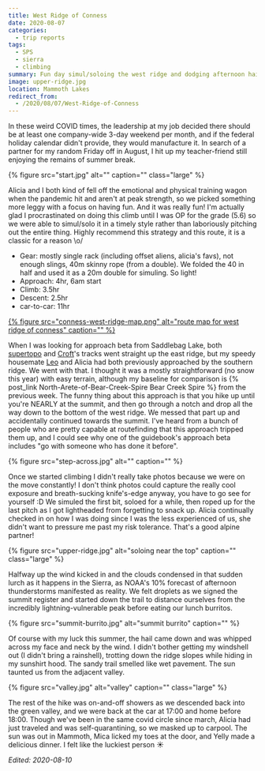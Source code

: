 ```yaml
---
title: West Ridge of Conness
date: 2020-08-07
categories:
  - trip reports
tags:
  - SPS
  - sierra
  - climbing
summary: Fun day simul/soloing the west ridge and dodging afternoon hail & lightning. So good!
image: upper-ridge.jpg
location: Mammoth Lakes
redirect_from:
  - /2020/08/07/West-Ridge-of-Conness
---
```


In these weird COVID times, the leadership at my job decided there should be at least one company-wide 3-day weekend per month, and if the federal holiday calendar didn't provide, they would manufacture it. In search of a partner for my random Friday off in August, I hit up my teacher-friend still enjoying the remains of summer break.

{% figure src="start.jpg" alt="" caption="" class="large" %}

Alicia and I both kind of fell off the emotional and physical training wagon when the pandemic hit and aren't at peak strength, so we picked something more leggy with a focus on having fun. And it was really fun! I'm actually glad I procrastinated on doing this climb until I was OP for the grade (5.6) so we were able to simul/solo it in a timely style rather than laboriously pitching out the entire thing. Highly recommend this strategy and this route, it is a classic for a reason \o/

- Gear: mostly single rack (including offset aliens, alicia's favs), not enough slings, 40m skinny rope (from a double). We folded the 40 in half and used it as a 20m double for simuling. So light!
- Approach: 4hr, 6am start
- Climb: 3.5hr
- Descent: 2.5hr
- car-to-car: 11hr

<a href="conness-west-ridge-map.png">

{% figure src="conness-west-ridge-map.png" alt="route map for west ridge of conness" caption="" %}
</a>

When I was looking for approach beta from Saddlebag Lake, both [supertopo](http://www.supertopo.com/packs/highsierra.html) and [Croft](http://maximuspress.com/shop/proddetail.php?prod=GGA)'s tracks went straight up the east ridge, but my speedy housemate [Leo](lfranchi.com) and Alicia had both previously approached by the southern ridge. We went with that. I thought it was a mostly straightforward (no snow this year) with easy terrain, although my baseline for comparison is {% post_link North-Arete-of-Bear-Creek-Spire Bear Creek Spire %} from the previous week. The funny thing about this approach is that you hike up until you're NEARLY at the summit, and then go through a notch and drop all the way down to the bottom of the west ridge. We messed that part up and accidentally continued towards the summit. I've heard from a bunch of people who are pretty capable at routefinding that this approach tripped them up, and I could see why one of the guidebook's approach beta includes "go with someone who has done it before".

<div class="photo-section">
  
  <div class="photo-right-pull">

{% figure src="step-across.jpg" alt="" caption="" %}

  </div>

Once we started climbing I didn't really take photos because we were on the move constantly! I don't think photos could capture the really cool exposure and breath-sucking knife's-edge anyway, you have to go see for yourself :D We simuled the first bit, soloed for a while, then roped up for the last pitch as I got lightheaded from forgetting to snack up. Alicia continually checked in on how I was doing since I was the less experienced of us, she didn't want to pressure me past my risk tolerance. That's a good alpine partner!

</div>

{% figure src="upper-ridge.jpg" alt="soloing near the top" caption="" class="large" %}

Halfway up the wind kicked in and the clouds condensed in that sudden lurch as it happens in the Sierra, as NOAA's 10% forecast of afternoon thunderstorms manifested as reality. We felt droplets as we signed the summit register and started down the trail to distance ourselves from the incredibly lightning-vulnerable peak before eating our lunch burritos.

{% figure src="summit-burrito.jpg" alt="summit burrito" caption="" %}

Of course with my luck this summer, the hail came down and was whipped across my face and neck by the wind. I didn't bother getting my windshell out (I didn't bring a rainshell), trotting down the ridge slopes while hiding in my sunshirt hood. The sandy trail smelled like wet pavement. The sun taunted us from the adjacent valley.

{% figure src="valley.jpg" alt="valley" caption="" class="large" %}

The rest of the hike was on-and-off showers as we descended back into the green valley, and we were back at the car at 17:00 and home before 18:00. Though we've been in the same covid circle since march, Alicia had just traveled and was self-quarantining, so we masked up to carpool. The sun was out in Mammoth, Mica licked my toes at the door, and Yelly made a delicious dinner. I felt like the luckiest person ☀️

_Edited: 2020-08-10_
